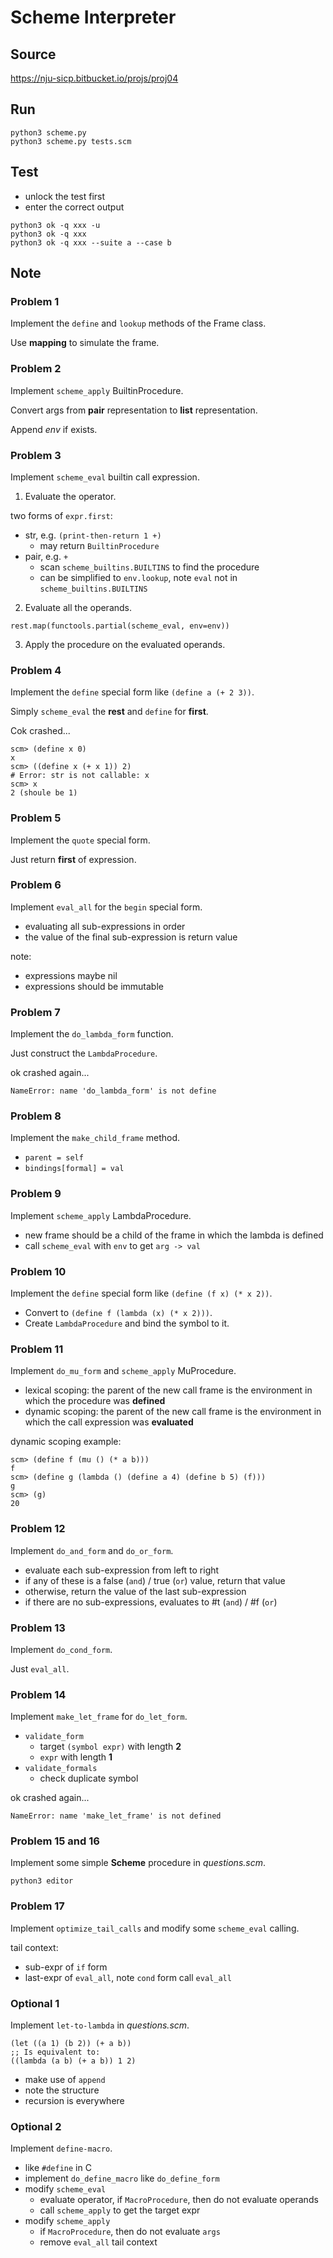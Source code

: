 # Scheme Interpreter

## Source

https://nju-sicp.bitbucket.io/projs/proj04

## Run

```commandline
python3 scheme.py
python3 scheme.py tests.scm
```

## Test

- unlock the test first
- enter the correct output

```commandline
python3 ok -q xxx -u
python3 ok -q xxx
python3 ok -q xxx --suite a --case b
```

## Note

### Problem 1

Implement the `define` and `lookup` methods of the Frame class.

Use **mapping** to simulate the frame.

### Problem 2

Implement `scheme_apply` BuiltinProcedure.

Convert args from **pair** representation to **list** representation.

Append *env* if exists.

### Problem 3

Implement `scheme_eval` builtin call expression.

1. Evaluate the operator.

two forms of `expr.first`:

- str, e.g. `(print-then-return 1 +)`
  - may return `BuiltinProcedure`
- pair, e.g. `+`
  - scan `scheme_builtins.BUILTINS` to find the procedure
  - can be simplified to `env.lookup`, note `eval` not in `scheme_builtins.BUILTINS`

2. Evaluate all the operands.

`rest.map(functools.partial(scheme_eval, env=env))`

3. Apply the procedure on the evaluated operands.

### Problem 4

Implement the `define` special form like `(define a (+ 2 3))`.

Simply `scheme_eval` the **rest** and `define` for **first**.

Cok crashed...

```
scm> (define x 0)
x
scm> ((define x (+ x 1)) 2)
# Error: str is not callable: x
scm> x
2 (shoule be 1)
```

### Problem 5

Implement the `quote` special form.

Just return **first** of expression.

### Problem 6

Implement `eval_all` for the `begin` special form.

- evaluating all sub-expressions in order
- the value of the final sub-expression is return value

note:

- expressions maybe nil
- expressions should be immutable

### Problem 7

Implement the `do_lambda_form` function.

Just construct the `LambdaProcedure`.

ok crashed again...

```
NameError: name 'do_lambda_form' is not define
```

### Problem 8

Implement the `make_child_frame` method.

- `parent = self`
- `bindings[formal] = val`

### Problem 9

Implement `scheme_apply` LambdaProcedure.

- new frame should be a child of the frame in which the lambda is defined
- call `scheme_eval` with `env` to get `arg -> val`

### Problem 10

Implement the `define` special form like `(define (f x) (* x 2))`.

- Convert to `(define f (lambda (x) (* x 2)))`. 
- Create `LambdaProcedure` and bind the symbol to it.

### Problem 11

Implement `do_mu_form` and `scheme_apply` MuProcedure.

- lexical scoping: the parent of the new call frame is the environment in which the procedure was **defined**
- dynamic scoping: the parent of the new call frame is the environment in which the call expression was **evaluated**

dynamic scoping example:

```
scm> (define f (mu () (* a b)))
f
scm> (define g (lambda () (define a 4) (define b 5) (f)))
g
scm> (g)
20
```

### Problem 12

Implement `do_and_form` and `do_or_form`.

- evaluate each sub-expression from left to right
- if any of these is a false (`and`) / true (`or`) value, return that value
- otherwise, return the value of the last sub-expression
- if there are no sub-expressions, evaluates to #t (`and`) / #f (`or`)

### Problem 13

Implement `do_cond_form`.

Just `eval_all`.

### Problem 14

Implement `make_let_frame` for `do_let_form`.

- `validate_form`
  - target `(symbol expr)` with length **2**
  - `expr` with length **1**
- `validate_formals`
  - check duplicate symbol

ok crashed again...

```
NameError: name 'make_let_frame' is not defined
```

### Problem 15 and 16

Implement some simple **Scheme** procedure in *questions.scm*.

```commandline
python3 editor
```

### Problem 17

Implement `optimize_tail_calls` and modify some `scheme_eval` calling.

tail context:

- sub-expr of `if` form
- last-expr of `eval_all`, note `cond` form call `eval_all`

### Optional 1

Implement `let-to-lambda`  in *questions.scm*.

```
(let ((a 1) (b 2)) (+ a b))
;; Is equivalent to:
((lambda (a b) (+ a b)) 1 2)
```

- make use of `append`
- note the structure
- recursion is everywhere

### Optional 2

Implement `define-macro`.

- like `#define` in C
- implement `do_define_macro` like `do_define_form`
- modify `scheme_eval`
  - evaluate operator, if `MacroProcedure`, then do not evaluate operands
  - call `scheme_apply` to get the target expr
- modify `scheme_apply`
  - if `MacroProcedure`, then do not evaluate `args`
  - remove `eval_all` tail context